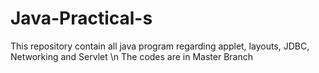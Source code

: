 # Java-Practical-s
This repository contain all java program regarding applet, layouts, JDBC, Networking and Servlet \n
The codes are in Master Branch
